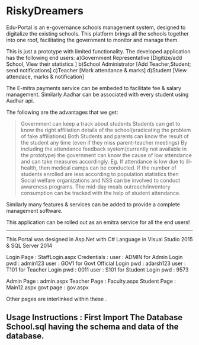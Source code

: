 # RiskyDreamers
Edu-Portal is an e-governance schools management system, designed to digitalize the existing schools. This platform brings all the schools together into one roof, facilitating the government to monitor and manage them.

This is just a prototype with limited functionality. The developed application has the following end users:
a)Government Representative
[Digitize/add School, View their statistics ]
b)School Administrator
[Add Teacher,Student; send notifications]
c)Teacher
[Mark attendance & marks]
d)Student
[View attendace, marks & notification]

The E-mitra payments service can be embeded to facilitate fee & salary management. Similarly Aadhar can be associated with every student using Aadhar api.

The following are the advantages that we get:
> Government can keep a track about students
> Students can get to know the right affiliation details of the school(eradicating the problem of fake affiliations)
> Both Students and parents can know the result of the student any time (even if they miss parent-teacher meetings)
> By including the attendance feedback system(currently not available in the prototype) the government can know the cause of low attendance and can take measures accordingly.
  Eg. If attendance is low due to ill-health, then medical camps can be conducted.
      If the number of students enrolled are less according to population statistics then Social welfare organizations and NSS can be involved to conduct awareness programs.
> The mid-day meals outreach/inventory consumption can be tracked with the help of student attendance.

Similarly many features & services can be added to provide a complete management software.

This application can be rolled out as an emitra service for all the end users!

------------------------------------------------------------------------------------------------

This Portal was designed in Asp.Net with C# Language in Visual Studio 2015 & SQL Server 2014

Login Page : StaffLogin.aspx
Credentials :
             user  : ADMIN           for Admin Login
             pwd : admin123
             user : GOV1            for Govt Official Login
             pwd : adarsh123
             user : T101            for Teacher Login
             pwd : 0011
             user : S101            for Student Login
             pwd : 9573
             
  Admin Page : admin.aspx
  Teacher Page : Faculty.aspx
  Student Page : Main12.aspx
  govt page : gov.aspx
  
  Other pages are interlinked within these . 
  
  Usage Instructions : First Import The Database School.sql having the schema and data of the database.
  -------------------------------------------------------------------------------------------------------
